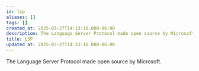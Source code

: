 ```yaml
---
id: lsp
aliases: []
tags: []
created_at: 2025-03-27T14:13:16.000-06:00
description: The Language Server Protocol made open source by Microsoft.
title: LSP
updated_at: 2025-03-27T14:13:16.000-06:00
---
```


The Language Server Protocol made open source by Microsoft.

